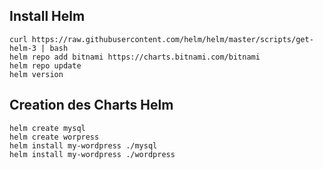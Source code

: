 ## Install Helm
```
curl https://raw.githubusercontent.com/helm/helm/master/scripts/get-helm-3 | bash
helm repo add bitnami https://charts.bitnami.com/bitnami
helm repo update
helm version
```

## Creation des Charts Helm
```
helm create mysql
helm create worpress
helm install my-wordpress ./mysql
helm install my-wordpress ./wordpress
```
